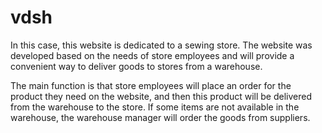 # vdsh
In this case, this website is dedicated to a sewing store.
The website was developed based on the needs of store employees
and will provide a convenient way to deliver goods to stores from a warehouse.

The main function is that store employees will place an order for the product they need on the website,
and then this product will be delivered from the warehouse to the store.
If some items are not available in the warehouse, 
the warehouse manager will order the goods from suppliers.
